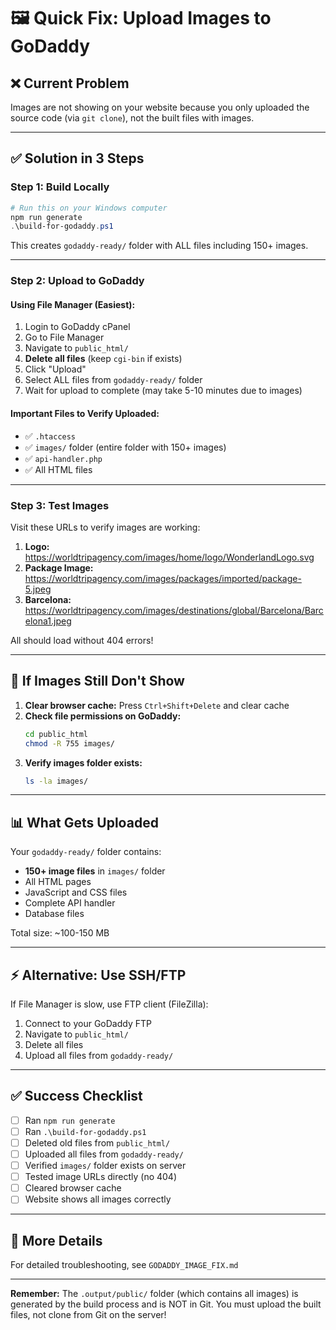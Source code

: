 # 🖼️ Quick Fix: Upload Images to GoDaddy

## ❌ Current Problem
Images are not showing on your website because you only uploaded the source code (via `git clone`), not the built files with images.

---

## ✅ Solution in 3 Steps

### Step 1: Build Locally
```powershell
# Run this on your Windows computer
npm run generate
.\build-for-godaddy.ps1
```

This creates `godaddy-ready/` folder with ALL files including 150+ images.

---

### Step 2: Upload to GoDaddy

#### Using File Manager (Easiest):
1. Login to GoDaddy cPanel
2. Go to File Manager
3. Navigate to `public_html/`
4. **Delete all files** (keep `cgi-bin` if exists)
5. Click "Upload"
6. Select ALL files from `godaddy-ready/` folder
7. Wait for upload to complete (may take 5-10 minutes due to images)

#### Important Files to Verify Uploaded:
- ✅ `.htaccess`
- ✅ `images/` folder (entire folder with 150+ images)
- ✅ `api-handler.php`
- ✅ All HTML files

---

### Step 3: Test Images

Visit these URLs to verify images are working:

1. **Logo:** https://worldtripagency.com/images/home/logo/WonderlandLogo.svg
2. **Package Image:** https://worldtripagency.com/images/packages/imported/package-5.jpeg
3. **Barcelona:** https://worldtripagency.com/images/destinations/global/Barcelona/Barcelona1.jpeg

All should load without 404 errors!

---

## 🚨 If Images Still Don't Show

1. **Clear browser cache:** Press `Ctrl+Shift+Delete` and clear cache
2. **Check file permissions on GoDaddy:**
   ```bash
   cd public_html
   chmod -R 755 images/
   ```
3. **Verify images folder exists:**
   ```bash
   ls -la images/
   ```

---

## 📊 What Gets Uploaded

Your `godaddy-ready/` folder contains:
- **150+ image files** in `images/` folder
- All HTML pages
- JavaScript and CSS files
- Complete API handler
- Database files

Total size: ~100-150 MB

---

## ⚡ Alternative: Use SSH/FTP

If File Manager is slow, use FTP client (FileZilla):
1. Connect to your GoDaddy FTP
2. Navigate to `public_html/`
3. Delete all files
4. Upload all files from `godaddy-ready/`

---

## ✅ Success Checklist

- [ ] Ran `npm run generate`
- [ ] Ran `.\build-for-godaddy.ps1`
- [ ] Deleted old files from `public_html/`
- [ ] Uploaded all files from `godaddy-ready/`
- [ ] Verified `images/` folder exists on server
- [ ] Tested image URLs directly (no 404)
- [ ] Cleared browser cache
- [ ] Website shows all images correctly

---

## 📖 More Details

For detailed troubleshooting, see `GODADDY_IMAGE_FIX.md`

---

**Remember:** The `.output/public/` folder (which contains all images) is generated by the build process and is NOT in Git. You must upload the built files, not clone from Git on the server!

